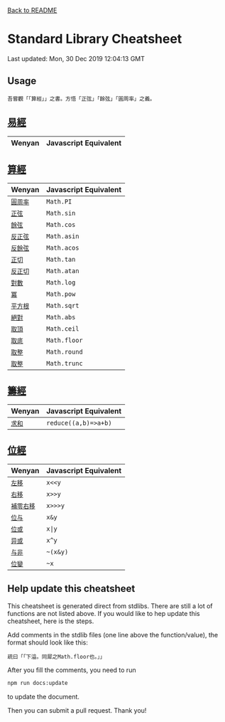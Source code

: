 <!-- GENERATED FILE, DO NOT MODIFY-->

[Back to README](../README.md)

# Standard Library Cheatsheet

Last updated: Mon, 30 Dec 2019 12:04:13 GMT


## Usage

```
吾嘗觀「「算經」」之書。方悟「正弦」「餘弦」「圓周率」之義。
```

## [易經](../lib/易經.wy)

| Wenyan | Javascript Equivalent |
|---|---|

## [算經](../lib/算經.wy)

| Wenyan | Javascript Equivalent |
|---|---|
| [`圓周率`](../lib/算經.wy#L166) | `Math.PI` |
| [`正弦`](../lib/算經.wy#L460) | `Math.sin` |
| [`餘弦`](../lib/算經.wy#L490) | `Math.cos` |
| [`反正弦`](../lib/算經.wy#L498) | `Math.asin` |
| [`反餘弦`](../lib/算經.wy#L525) | `Math.acos` |
| [`正切`](../lib/算經.wy#L532) | `Math.tan` |
| [`反正切`](../lib/算經.wy#L569) | `Math.atan` |
| [`對數`](../lib/算經.wy#L656) | `Math.log` |
| [`冪`](../lib/算經.wy#L734) | `Math.pow` |
| [`平方根`](../lib/算經.wy#L758) | `Math.sqrt` |
| [`絕對`](../lib/算經.wy#L819) | `Math.abs` |
| [`取頂`](../lib/算經.wy#L824) | `Math.ceil` |
| [`取底`](../lib/算經.wy#L829) | `Math.floor` |
| [`取整`](../lib/算經.wy#L844) | `Math.round` |
| [`取整`](../lib/算經.wy#L858) | `Math.trunc` |

## [籌經](../lib/籌經.wy)

| Wenyan | Javascript Equivalent |
|---|---|
| [`求和`](../lib/籌經.wy#L1) | `reduce((a,b)=>a+b)` |

## [位經](../lib/js/位經.wy)

| Wenyan | Javascript Equivalent |
|---|---|
| [`左移`](../lib/js/位經.wy#L1) | `x<<y` |
| [`右移`](../lib/js/位經.wy#L6) | `x>>y` |
| [`補零右移`](../lib/js/位經.wy#L11) | `x>>>y` |
| [`位与`](../lib/js/位經.wy#L16) | `x&y` |
| [`位或`](../lib/js/位經.wy#L21) | `x\|y` |
| [`异或`](../lib/js/位經.wy#L26) | `x^y` |
| [`与非`](../lib/js/位經.wy#L31) | `~(x&y)` |
| [`位變`](../lib/js/位經.wy#L36) | `~x` |




## Help update this cheatsheet

This cheatsheet is generated direct from stdlibs. There are still a lot of functions are not listed above. If you would like to hep update this cheatsheet, here is the steps.

Add comments in the stdlib files (one line above the function/value), the format should look like this:
```
疏曰「「下溢。同犀之Math.floor也。」」
```

After you fill the comments, you need to run
```bash
npm run docs:update
```
to update the document.

Then you can submit a pull request. Thank you!
